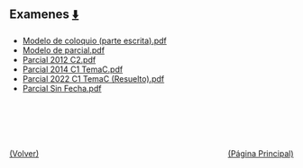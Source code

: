 
<html>
<body>
<h2>Examenes <a href="https://downgit.github.io/#/home?url=https://github.com/Apuntes-FIUBA/Apuntes-Electronica/tree/main/86 - Electrónica/8601 - Tecnica Digital/Examenes" style="font-size:20px">  ⬇️ </a></h2>
<ul>
    <li><a href="Modelo de coloquio (parte escrita).pdf">Modelo de coloquio (parte escrita).pdf</a></li>
    <li><a href="Modelo de parcial.pdf">Modelo de parcial.pdf</a></li>
    <li><a href="Parcial 2012 C2.pdf">Parcial 2012 C2.pdf</a></li>
    <li><a href="Parcial 2014 C1 TemaC.pdf">Parcial 2014 C1 TemaC.pdf</a></li>
    <li><a href="Parcial 2022 C1 TemaC (Resuelto).pdf">Parcial 2022 C1 TemaC (Resuelto).pdf</a></li>
    <li><a href="Parcial Sin Fecha.pdf">Parcial Sin Fecha.pdf</a></li>
</ul>
</body>
</html>



































<br><br><br><br><br><a href="../" style="float: left">(Volver)</a> <a href="https://apuntes-fiuba.github.io/Apuntes-Electronica" style="float: right">(Página Principal)</a>
